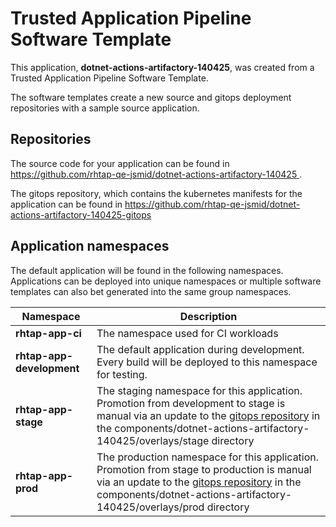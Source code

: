 # Trusted Application Pipeline Software Template

This application, **dotnet-actions-artifactory-140425**, was created from a Trusted Application Pipeline Software Template.

The software templates create a new source and gitops deployment repositories with a sample source application. 

## Repositories

The source code for your application can be found in [https://github.com/rhtap-qe-jsmid/dotnet-actions-artifactory-140425 ](https://github.com/rhtap-qe-jsmid/dotnet-actions-artifactory-140425 ).
 
The gitops repository, which contains the kubernetes manifests for the application can be found in 
[https://github.com/rhtap-qe-jsmid/dotnet-actions-artifactory-140425-gitops ](https://github.com/rhtap-qe-jsmid/dotnet-actions-artifactory-140425-gitops ) 

## Application namespaces 

The default application will be found in the following namespaces. Applications can be deployed into unique namespaces or multiple software templates can also bet generated into the same group namespaces.  

|  Namespace   |  Description   |  
| -------- | -------- |
| **rhtap-app-ci** | The namespace used for CI workloads |
| **rhtap-app-development** | The default application during development. Every build will be deployed to this namespace for testing. |
| **rhtap-app-stage** | The staging namespace for this application. Promotion from development to stage is manual via an update to the [gitops repository](https://github.com/rhtap-qe-jsmid/dotnet-actions-artifactory-140425-gitops ) in the components/dotnet-actions-artifactory-140425/overlays/stage directory |
| **rhtap-app-prod** | The production namespace for this application. Promotion from stage to production is manual via an update to the [gitops repository](https://github.com/rhtap-qe-jsmid/dotnet-actions-artifactory-140425-gitops ) in the components/dotnet-actions-artifactory-140425/overlays/prod directory |